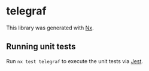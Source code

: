 # telegraf

This library was generated with [Nx](https://nx.dev).

## Running unit tests

Run `nx test telegraf` to execute the unit tests via [Jest](https://jestjs.io).
